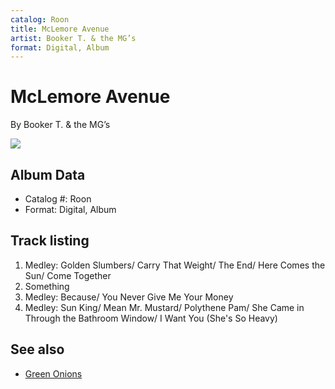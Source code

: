 ```yaml
---
catalog: Roon
title: McLemore Avenue
artist: Booker T. & the MG’s
format: Digital, Album
---
```


# McLemore Avenue

By Booker T. & the MG’s

![](../../assets/albumcovers/Booker_T_and_the_MG’s-McLemore_Avenue.png)

## Album Data

- Catalog #: Roon
- Format: Digital, Album


## Track listing


1. Medley: Golden Slumbers/ Carry That Weight/ The End/ Here Comes the Sun/ Come Together
2. Something
3. Medley: Because/ You Never Give Me Your Money
4. Medley: Sun King/ Mean Mr. Mustard/ Polythene Pam/ She Came in Through the Bathroom Window/ I Want You (She's So Heavy)


## See also

- [Green Onions](Green_Onions.md)
